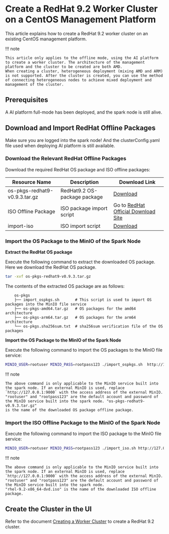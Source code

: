 # Create a RedHat 9.2 Worker Cluster on a CentOS Management Platform

This article explains how to create a RedHat 9.2 worker cluster on an existing CentOS management platform.

!!! note

    This article only applies to the offline mode, using the AI platform to create a worker cluster. The architecture of the management platform and the cluster to be created are both AMD.
    When creating a cluster, heterogeneous deployment (mixing AMD and ARM) is not supported. After the cluster is created, you can use the method of connecting heterogeneous nodes to achieve mixed deployment and management of the cluster.

## Prerequisites

A AI platform full-mode has been deployed, and the spark node is still alive.

## Download and Import RedHat Offline Packages

Make sure you are logged into the spark node! And the clusterConfig.yaml file used when deploying AI platform is still available.

### Download the Relevant RedHat Offline Packages

Download the required RedHat OS package and ISO offline packages:

| Resource Name | Description | Download Link |
| ------------- | ----------- | ------------- |
| os-pkgs-redhat9-v0.9.3.tar.gz | RedHat9.2 OS-package package | [Download](https://github.com/kubean-io/kubean/releases/download/v0.9.3/os-pkgs-redhat9-v0.9.3.tar.gz) |
| ISO Offline Package | ISO package import script | Go to [RedHat Official Download Site](https://access.cdn.redhat.com/content/origin/files/sha256/a1/a18bf014e2cb5b6b9cee3ea09ccfd7bc2a84e68e09487bb119a98aa0e3563ac2/rhel-9.2-x86_64-dvd.iso?user=cb58db6b16a8cf7e24021ebac6be33e8&_auth_=1698145622_cdb9984fa8440b24f4e126ec2e368c82) |
| import-iso | ISO import script | [Download](https://github.com/kubean-io/kubean/releases/download/v0.9.3/import_iso.sh) |

### Import the OS Package to the MinIO of the Spark Node

**Extract the RedHat OS package**

Execute the following command to extract the downloaded OS package. Here we download the RedHat OS package.

```bash
tar -xvf os-pkgs-redhat9-v0.9.3.tar.gz
```

The contents of the extracted OS package are as follows:

```text
    os-pkgs
    ├── import_ospkgs.sh       # This script is used to import OS packages into the MinIO file service
    ├── os-pkgs-amd64.tar.gz   # OS packages for the amd64 architecture
    ├── os-pkgs-arm64.tar.gz   # OS packages for the arm64 architecture
    └── os-pkgs.sha256sum.txt  # sha256sum verification file of the OS packages
```

**Import the OS Package to the MinIO of the Spark Node**

Execute the following command to import the OS packages to the MinIO file service:

```bash
MINIO_USER=rootuser MINIO_PASS=rootpass123 ./import_ospkgs.sh  http://127.0.0.1:9000 os-pkgs-redhat9-v0.9.3.tar.gz
```

!!! note

    The above command is only applicable to the MinIO service built into the spark node. If an external MinIO is used, replace `http://127.0.0.1:9000` with the access address of the external MinIO.
    "rootuser" and "rootpass123" are the default account and password of the MinIO service built into the spark node. "os-pkgs-redhat9-v0.9.3.tar.gz"
    is the name of the downloaded OS package offline package.

### Import the ISO Offline Package to the MinIO of the Spark Node

Execute the following command to import the ISO package to the MinIO file service:

```bash
MINIO_USER=rootuser MINIO_PASS=rootpass123 ./import_iso.sh http://127.0.0.1:9000 rhel-9.2-x86_64-dvd.iso
```

!!! note

    The above command is only applicable to the MinIO service built into the spark node. If an external MinIO is used, replace `http://127.0.0.1:9000` with the access address of the external MinIO.
    "rootuser" and "rootpass123" are the default account and password of the MinIO service built into the spark node.
    "rhel-9.2-x86_64-dvd.iso" is the name of the downloaded ISO offline package.

## Create the Cluster in the UI

Refer to the document [Creating a Worker Cluster](../clusters/create-cluster.md) to create a RedHat 9.2 cluster.
